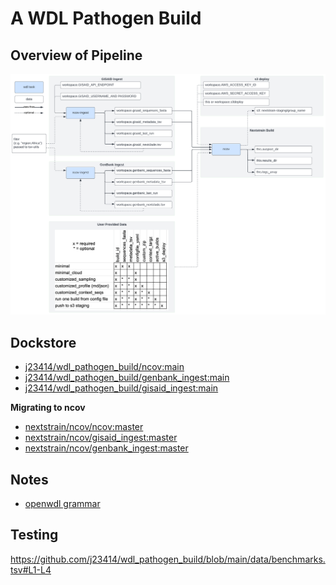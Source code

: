 # A WDL Pathogen Build


## Overview of Pipeline

![](data/Terra.png)

## Dockstore

* [j23414/wdl\_pathogen\_build/ncov:main](https://dockstore.org/workflows/github.com/j23414/wdl_pathogen_build/ncov:main?tab=info)
* [j23414/wdl\_pathogen\_build/genbank\_ingest:main](https://dockstore.org/workflows/github.com/j23414/wdl_pathogen_build/genbank_ingest:main?tab=info)
* [j23414/wdl\_pathogen\_build/gisaid\_ingest:main](https://dockstore.org/workflows/github.com/j23414/wdl_pathogen_build/gisaid_ingest:main?tab=info)

**Migrating to ncov**

* [nextstrain/ncov/ncov:master](https://dockstore.org/workflows/github.com/nextstrain/ncov/ncov:master?tab=info)
* [nextstrain/ncov/gisaid_ingest:master](https://dockstore.org/workflows/github.com/nextstrain/ncov/gisaid_ingest:master?tab=info)
* [nextstrain/ncov/genbank_ingest:master](https://dockstore.org/workflows/github.com/nextstrain/ncov/genbank_ingest:master?tab=info)

## Notes

* [openwdl grammar](https://github.com/openwdl/wdl/blob/main/versions/1.0/SPEC.md#global-grammar-rules)

## Testing

https://github.com/j23414/wdl_pathogen_build/blob/main/data/benchmarks.tsv#L1-L4
